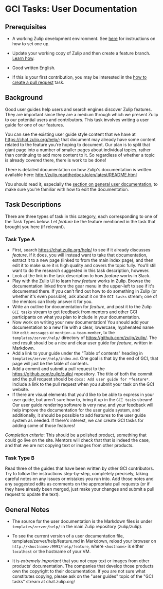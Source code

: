# GCI Tasks: User Documentation

## Prerequisites

* A working Zulip development environment. See
  [here](https://github.com/zulip/zulip-gci/blob/master/README.md) for instructions
  on how to set one up.

* Update your working copy of Zulip and then create a feature branch. [Learn
  how](../before-every-task.md).

* Good written English.

* If this is your first contribution, you may be interested in the
  [how to create a pull request](https://codein.withgoogle.com/tasks/6541581402243072/) task.

## Background

Good user guides help users and search engines discover Zulip features. They
are important since they are a medium through which we present Zulip to our
potential users and contributors. This task involves writing a user
guide for one of our features.

You can see the existing user guide style content that we have at
https://chat.zulip.org/help/; that document may already have some
content related to the feature you're hoping to document.  Our plan is
to split that giant page into a number of smaller pages about
individual topics, rather than continuing to add more content to it.
So regardless of whether a topic is already covered there, there is
work to be done!

There is detailed documentation on how Zulip's documentation is
written available here:
http://zulip.readthedocs.io/en/latest/README.html

You should read it, especially the
[section on general user documentation](http://zulip.readthedocs.io/en/latest/README.html#general-user-documentation),
to make sure you're familiar with how to edit the documentation.

## Task Descriptions

There are three types of task in this category, each corresponding to one of
the Task Types below. Let *feature* be the feature mentioned in the task
that brought you here (if relevant).

### Task Type A

* First, search https://chat.zulip.org/help/ to see if it already
  discusses *feature*.  If it does, you will instead want to take that
  documentation, extract it to a new page (linked to from the main
  index page), and then edit it to make sure it is high quality and
  covers the topic fully.  You'll still want to do the research
  suggested in this task description, however.
* Look at the link in the task description to how *feature* works in
  Slack.
* Play with the Zulip UI to learn how *feature* works in Zulip.
  Browse the documentation linked from the gear menu in the upper-left
  to see if it's documented there.  If you can't find out how to do
  something in Zulip (or whether it's even possible), ask about it on
  the `GCI tasks` stream; one of the mentors can likely answer it for
  you.
* Write an outline for documentation for *feature*, and post it to the
  Zulip `GCI tasks` stream to get feedback from mentors and other GCI
  participants on what you plan to include in your documentation.
* Now work on writing your new documentation!  You should add your
  documentation to a new file with a clear, lowercase, hyphenated name
  like `edit-messages` or `mention-a-team-member`, to the
  `templates/zerver/help/` directory of
  https://github.com/zulip/zulip/.  The end result should be a nice
  and clear user guide for *feature*, written in Markdown.
* Add a link to your guide under the "Table of contents"
  heading in `templates/zerver/help/index.md`. One goal is that by the
  end of GCI, that page will just be the table of contents.
* Add a commit and submit a pull request to the
  https://github.com/zulip/zulip/ repository. The title of both the commit
  and the pull request should be `docs: Add user guide for *feature*`.
  Include a link to the pull request when you submit your task on the GCI
  website.
* If there are visual elements that you'd like to be able to express
  in your user guide, but aren't sure how to, bring it up in the `GCI
  tasks` stream!  Our user guide rendering software is very new, and
  your feedback will help improve the documentation for the user guide
  system, and additionally, it should be possible to add features to
  the user guide system as needed.  If there's interest, we can create
  GCI tasks for adding some of those features!

*Completion criteria*: This should be a polished product, something
that could go live on the site.  Mentors will check that that is
indeed the case, and that we are not copying text or images from other
products.

### Task Type B

Read three of the guides that have been written by other GCI
contributors.  Try to follow the instructions step-by-step, completely
precisely, taking careful notes on any issues or mistakes you run
into.  Add those notes and any suggested edits as comments on the
appropriate pull requests (or if they have already been merged, just
make your changes and submit a pull request to update the text).

## General Notes

* The source for the user documentation is the Markdown files is under
`templates/zerver/help/` in the main Zulip repository (zulip/zulip).

* To see the current version of a user documentation file,
templates/zerver/help/feature.md in Markdown, reload your browser on
`http://<hostname>:9991/help/feature`, where `<hostname>` is either
`localhost` or the hostname of your VM.

* It is *extremely important* that you not copy text or images from other
products’ documentation. The companies that develop those products own the
copyright to their documentation. If you are not sure what constitutes
copying, please ask on the "user guides" topic of the "GCI tasks" stream at
chat.zulip.org!
